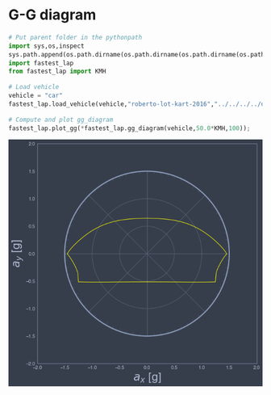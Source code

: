 # G-G diagram


```python
# Put parent folder in the pythonpath
import sys,os,inspect
sys.path.append(os.path.dirname(os.path.dirname(os.path.dirname(os.path.abspath(inspect.getfile(inspect.currentframe()))))))
import fastest_lap
from fastest_lap import KMH
```

```python
# Load vehicle
vehicle = "car"
fastest_lap.load_vehicle(vehicle,"roberto-lot-kart-2016","../../../../database/vehicles/kart/roberto-lot-kart-2016.xml");
```


```python
# Compute and plot gg_diagram
fastest_lap.plot_gg(*fastest_lap.gg_diagram(vehicle,50.0*KMH,100));
```


    
![png](output_3_0.png)
    

